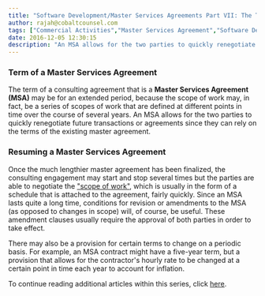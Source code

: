 ```yaml
---
title: "Software Development/Master Services Agreements Part VII: The Term of an MSA"
author: rajah@cobaltcounsel.com
tags: ["Commercial Activities","Master Services Agreement","Software Development","Rajah"]
date: 2016-12-05 12:30:15
description: "An MSA allows for the two parties to quickly renegotiate future transactions or agreements since they can rely on the terms of the existing master agreement."
---
```




### Term of a Master Services Agreement

The term of a consulting agreement that is a **Master Services Agreement (MSA)** may be for an extended period, because the scope of work may, in fact, be a series of scopes of work that are defined at different points in time over the course of several years. An MSA allows for the two parties to quickly renegotiate future transactions or agreements since they can rely on the terms of the existing master agreement.


### Resuming a Master Services Agreement

Once the much lengthier master agreement has been finalized, the consulting engagement may start and stop several times but the parties are able to negotiate the ["scope of work"](http://blog.clausehound.com/software-developmentmaster-services-agreements-part-i-determining-the-scope-of-work-in-an-msa), which is usually in the form of a schedule that is attached to the agreement, fairly quickly. Since an MSA lasts quite a long time, conditions for revision or amendments to the MSA (as opposed to changes in scope) will, of course, be useful. These amendment clauses usually require the approval of both parties in order to take effect. 

There may also be a provision for certain terms to change on a periodic basis. For example, an MSA contract might have a five-year term, but a provision that allows for the contractor's hourly rate to be changed at a certain point in time each year to account for inflation.

To continue reading additional articles within this series, click [here](http://blog.clausehound.com/software-development-master-services-agreements-part-viii-customer-responsibilities-from-the-vendors-point-of-view-in-an-msa/).
